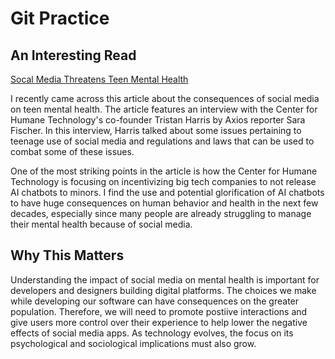# Git Practice

## An Interesting Read  
[Socal Media Threatens Teen Mental Health](https://www.axios.com/2025/01/27/social-media-threatens-teen-mental-health)  

I recently came across this article about the consequences of social media on teen mental health. The article features an interview with the Center for Humane Technology's co-founder Tristan Harris by Axios reporter Sara Fischer. In this interview, Harris talked about some issues pertaining to teenage use of social media and regulations and laws that can be used to combat some of these issues. 

One of the most striking points in the article is how the Center for Humane Technology is focusing on incentivizing big tech companies to not release AI chatbots to minors. I find the use and potential glorification of AI chatbots to have huge consequences on human behavior and health in the next few decades, especially since many people are already struggling to manage their mental health because of social media.  

## Why This Matters  

Understanding the impact of social media on mental health is important for developers and designers building digital platforms. The choices we make while developing our software can have consequences on the greater population. Therefore, we will need to promote postiive interactions and give users more control over their experience to help lower the negative effects of social media apps. As technology evolves, the focus on its psychological and sociological implications must also grow. 